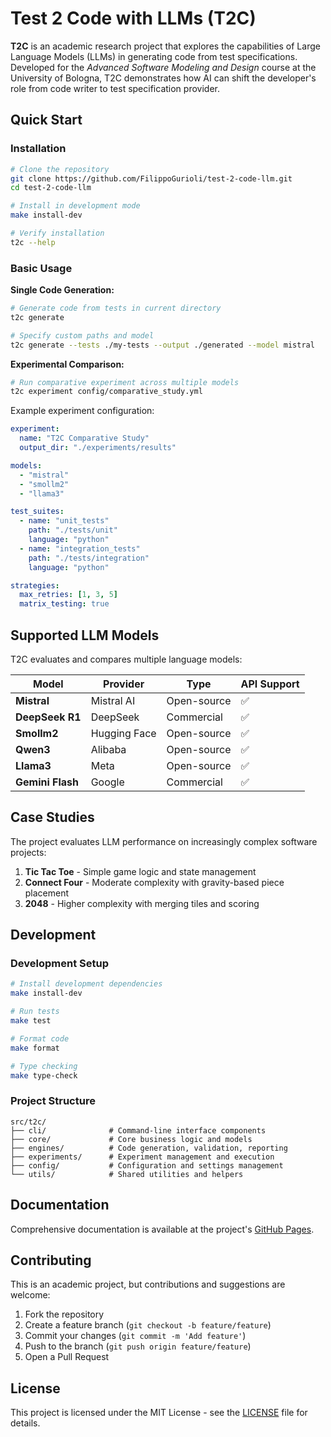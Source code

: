 # Test 2 Code with LLMs (T2C)

**T2C** is an academic research project that explores the capabilities of Large Language Models (LLMs) in generating code from test specifications. Developed for the *Advanced Software Modeling and Design* course at the University of Bologna, T2C demonstrates how AI can shift the developer's role from code writer to test specification provider.

## Quick Start

### Installation

```bash
# Clone the repository
git clone https://github.com/FilippoGurioli/test-2-code-llm.git
cd test-2-code-llm

# Install in development mode
make install-dev

# Verify installation
t2c --help
```

### Basic Usage

**Single Code Generation:**

```bash
# Generate code from tests in current directory
t2c generate

# Specify custom paths and model
t2c generate --tests ./my-tests --output ./generated --model mistral
```

**Experimental Comparison:**

```bash
# Run comparative experiment across multiple models
t2c experiment config/comparative_study.yml
```

Example experiment configuration:

```yaml
experiment:
  name: "T2C Comparative Study"
  output_dir: "./experiments/results"

models:
  - "mistral"
  - "smollm2"
  - "llama3"

test_suites:
  - name: "unit_tests"
    path: "./tests/unit"
    language: "python"
  - name: "integration_tests"
    path: "./tests/integration"
    language: "python"

strategies:
  max_retries: [1, 3, 5]
  matrix_testing: true
```

## Supported LLM Models

T2C evaluates and compares multiple language models:

| Model            | Provider     | Type        | API Support |
| ---------------- | ------------ | ----------- | ----------- |
| **Mistral**      | Mistral AI   | Open-source | ✅           |
| **DeepSeek R1**  | DeepSeek     | Commercial  | ✅           |
| **Smollm2**      | Hugging Face | Open-source | ✅           |
| **Qwen3**        | Alibaba      | Open-source | ✅           |
| **Llama3**       | Meta         | Open-source | ✅           |
| **Gemini Flash** | Google       | Commercial  | ✅           |

## Case Studies

The project evaluates LLM performance on increasingly complex software projects:

1. **Tic Tac Toe** - Simple game logic and state management
2. **Connect Four** - Moderate complexity with gravity-based piece placement
3. **2048** - Higher complexity with merging tiles and scoring

## Development

### Development Setup

```bash
# Install development dependencies
make install-dev

# Run tests
make test

# Format code
make format

# Type checking
make type-check
```

### Project Structure

```text
src/t2c/
├── cli/              # Command-line interface components
├── core/             # Core business logic and models
├── engines/          # Code generation, validation, reporting
├── experiments/      # Experiment management and execution
├── config/           # Configuration and settings management
└── utils/            # Shared utilities and helpers
```

## Documentation

Comprehensive documentation is available at the project's [GitHub Pages](https://filippogurioli.github.io/test-2-code-llm/).

## Contributing

This is an academic project, but contributions and suggestions are welcome:

1. Fork the repository
2. Create a feature branch (`git checkout -b feature/feature`)
3. Commit your changes (`git commit -m 'Add feature'`)
4. Push to the branch (`git push origin feature/feature`)
5. Open a Pull Request

## License

This project is licensed under the MIT License - see the [LICENSE](LICENSE) file for details.
